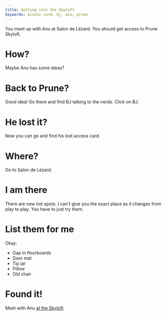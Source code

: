 ```yaml
---
title: Getting into the Skyloft
keywords: access card, bj, anu, prune
---
```


You meet up with Anu at Salon de Lézard. You should get access to Prune Skyloft.

# How?
Maybe Anu has some ideas?

# Back to Prune?
Good idea! Go there and find BJ talking to the nerds. Click on BJ.

# He lost it?
Now you can go and find his lost access card.

# Where?
Go to Salon de Lézard.

# I am there
There are new hot spots. I can't give you the exact place as it changes from play to play. You have to just try them.

# List them for me
Okay:
 * Gap in floorboards
 * Door mat
 * Tip jar
 * Pillow
 * Old chair

# Found it!
Meet with Anu [at the Skyloft](/030-prune/070-skyloft.md).
